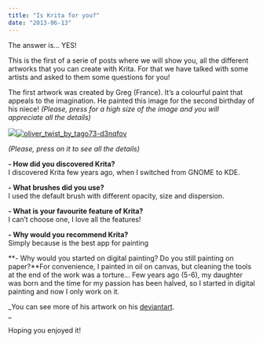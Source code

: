 ```yaml
---
title: "Is Krita for you?"
date: "2013-06-13"
---
```


The answer is… YES!

This is the first of a serie of posts where we will show you, all the different artworks that you can create with Krita. For that we have talked with some artists and asked to them some questions for you!

The first artwork was created by Greg (France). It’s a colourful paint that appeals to the imagination. He painted this image for the second birthday of his niece! _(Please, press for a high size of the image and you will appreciate all the details)_

[![](/images/posts/2013/oliver_twist_by_tago73-d3nqfov.jpg)![oliver_twist_by_tago73-d3nqfov](http://kritawebshopblog.files.wordpress.com/2013/06/oliver_twist_by_tago73-d3nqfov.jpg?w=490&h=325)](http://kritawebshopblog.files.wordpress.com/2013/06/naia_and_the_magic_sketchbook_by_gregoo23-d66ggv4.jpg)

_(Please, press on it to see all the details)_

**\- How did you discovered Krita?**  
I discovered Krita few years ago, when I switched from GNOME to KDE.

**\- What brushes did you use?**  
I used the default brush with different opacity, size and dispersion.

**\- What is your favourite feature of Krita?**  
I can’t choose one, I love all the features!

**\- Why would you recommend Krita?**  
Simply because is the best app for painting

**\- Why would you started on digital painting? Do you still painting on paper?**For convenience, I painted in oil on canvas, but cleaning the tools at the end of the work was a torture… Few years ago (5-6), my daughter was born and the time for my passion has been halved, so I started in digital painting and now I only work on it.

_You can see more of his artwork on his [deviantart](http://tago73.deviantart.com/).  
_

Hoping you enjoyed it!
